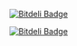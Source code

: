[![Bitdeli Badge](https://d2weczhvl823v0.cloudfront.net/hunterg325/twitterstreamer/trend.png)](https://bitdeli.com/free "Bitdeli Badge")


[![Bitdeli Badge](https://d2weczhvl823v0.cloudfront.net/hunterg325/twitterstreamer/trend.png)](https://bitdeli.com/free "Bitdeli Badge")


